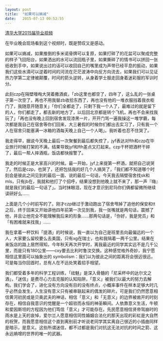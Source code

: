 ```yaml
---
layout: post
title:  "如果可以熵减"
date:   2015-07-13 00:52:55
---
```


[清华大学2015届毕业视频](http://v.qq.com/boke/page/l/0/e/l0159asqkee.html)

在毕业晚会现场看到这个视频时，既是赞叹又是感动。

如果可以熵减，如果推倒的多米诺骨牌可以复原，如果打碎了的花盆可以聚成完整的样子飞回阳台，如果洒出的水可以流回瓶子里，如果撕碎了的情书可以拼回一张纸收到手中，如果说出过的话可以收回自己的嘴里成为声带已经平息的振动，如果我们这些水滴可以逆着时间的河流在茫茫波涛中向反方向流去，如果我们可以见证热力学第二定律被颠覆，时间的箭头逆转，从身着学士服走回身着迷彩服的军训时分。

此刻czp在隔壁嚎啕大哭着撒酒疯，「zb这里也都空了，四年了，这么乱的一张桌子第一次空了，再也不用我替zb收拾东西了，再也没有他的一堆衣服挡着我衣柜门了，我随意开随意关」「你们全都走了，只剩下我一个人了，最难过的就是留下的人，你们都走了，都去新的地方了，以后回北京都是转个飞机，再也不会来找我玩了」「再也没有晚上回到宿舍发现漆黑一片，开开门骂一遍我操这一堆学霸，每次都是我自己在宿舍等你们回来，大三暑假的时候你们都出去实习了，只有我一个人在宿舍只能塞满一冰箱的酒每天晚上自己一个人喝」。我听着也忍不住哭了。

我走得早，据说今天晚上最后一次聚餐到最后都失控了，jyf表达对fth和czp在毕业旅行时候打架的不满，结果导致jyf和fth差点又打起来。czp干杯把酒杯干碎了，最后一帮人摔酒瓶，饭店都快报警了。

我走的时候正是大家高兴的时候。最一开始，jyf上来提第一杯酒，就把自己说哭了。然后是czp，也哭了，还把包括我的好几个人搞哭了，「我们都不知道哪个时刻会是彼此之间见到的最后一面、说的最后一句话，今天我去隔壁宿舍找sk和mls，只有jb在，我就和他打了个招呼，结果没想到他晚上就不来了，那一声『嗨』就是我们的最后一句话了」。当时抹眼泪，现在才意识到尼玛你们俩都留微所继续读研好么……

上面是几个小时前写的了。刚才czp继过于激动跑出了宿舍甩掉了追他的保安和tt之后，终于回来又开始讲他四年前第一次见到我，我一张嘴就是两句话，震撼了他，并且让他完全不能理解我后来的形象……那两句话是，「你好，我是党员」和「有困难就来找我」……

我在拿着一杯饮料「提酒」的时候说，我一直以为自己是班里去向最偏远的一个人，大家要么留校要么去美国，只有xg在瑞士，也和我隔着一两千公里。结果在来饭店的路上居然得知，今年秋天再次开学时，离我最近的同学其实远不是几千公里，而是只有180公里——cxy要去比利时鲁汶交换。这种感觉格外奇妙，我宁愿相信这里面可以抽象出的 symbolism：我们以为彼此之间的距离将会很远很远，可是每当你回首时，总有人在不远处笑着招手相望。

我们都受着多年的科学工程训练，「祛魅」是深入骨髓的「尼采杯中的达尔文之酒」，「迷信」是费尽心力去克服的认知陷阱，「意义」被我们以最大的努力去解构。我们学会了，进化没有方向没有目的没有终点，小概率事件在样本足够大时几乎必然会发生，人生没有意义只有被串联起来的偶发的碎片。可是我们仍然愿意相信黄河初民或是贝奥武夫的神话，相信「意义」和「无意义」的边界被凿开的时刻存在，相信自我意识的觉醒是一个超验而永恒的神圣瞬间。人依靠意义生活，牛顿和爱因斯坦的方程因为他们笃信「意义」才可能存在。先民愿意相信贤帝驾崩时的雨水是上天的哀悼，爱尔兰人愿意相信同性婚姻合法化的那天出现的彩虹是大自然的祝贺，而我愿意相信这个直到离别前才听说老同学其实离自己很近的小插曲同样是暗示，是意义。这些所谓迷信，都不过都是我们对抗这无法对抗的时间之箭、这永远熵增的世界的唯一的武器。
